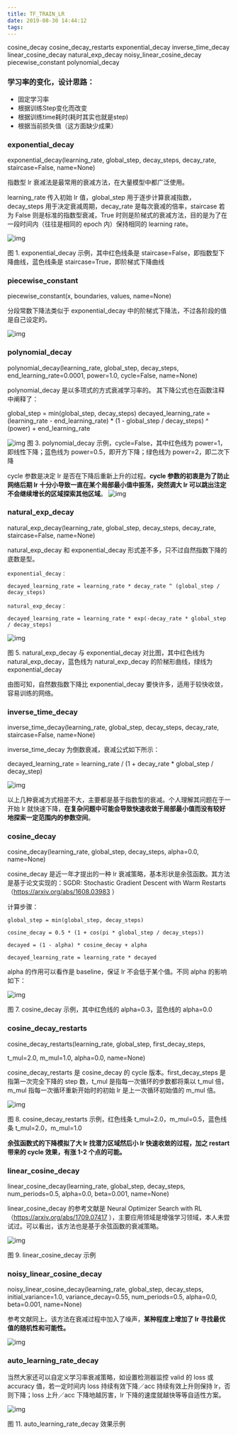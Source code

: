 ```yaml
---
title: TF_TRAIN_LR
date: 2019-08-30 14:44:12
tags:
---
```


cosine_decay
cosine_decay_restarts
exponential_decay
inverse_time_decay
linear_cosine_decay
natural_exp_decay
noisy_linear_cosine_decay
piecewise_constant
polynomial_decay

### 学习率的变化，设计思路：

- 固定学习率
- 根据训练Step变化而改变
- 根据训练time耗时(耗时其实也就是step)
- 根据当前损失值（这方面缺少成果）

  

<!-- more -->

### **exponential_decay**

exponential_decay(learning_rate, global_step, decay_steps, decay_rate, staircase=False, name=None)

指数型 lr 衰减法是最常用的衰减方法，在大量模型中都广泛使用。

learning_rate 传入初始 lr 值，global_step 用于逐步计算衰减指数，decay_steps 用于决定衰减周期，decay_rate 是每次衰减的倍率，staircase 若为 False 则是标准的指数型衰减，True 时则是阶梯式的衰减方法，目的是为了在一段时间内（往往是相同的 epoch 内）保持相同的 learning rate。



![img](TF-TRAIN-LR/98ef25de439a4c25ac728f27eb42d329.jpeg)

图 1. exponential_decay 示例，其中红色线条是 staircase=False，即指数型下降曲线，蓝色线条是 staircase=True，即阶梯式下降曲线



### piecewise_constant

piecewise_constant(x, boundaries, values, name=None)

分段常数下降法类似于 exponential_decay 中的阶梯式下降法，不过各阶段的值是自己设定的。

![img](TF-TRAIN-LR/75400669ed99405d986823ac971f6548.jpeg)

### **polynomial_decay**

polynomial_decay(learning_rate, global_step, decay_steps, end_learning_rate=0.0001, power=1.0, cycle=False, name=None)

polynomial_decay 是以多项式的方式衰减学习率的。
其下降公式也在函数注释中阐释了：

global_step = min(global_step, decay_steps)
decayed_learning_rate = (learning_rate - end_learning_rate) * (1 - global_step / decay_steps) ^ (power) + end_learning_rate

![img](TF-TRAIN-LR/eaff3146df7d43fb9da3ae93aa7e5f1d.jpeg)
图 3. polynomial_decay 示例，cycle=False，其中红色线为 power=1，即线性下降；蓝色线为 power=0.5，即开方下降；绿色线为 power=2，即二次下降

cycle 参数是决定 lr 是否在下降后重新上升的过程。**cycle 参数的初衷是为了防止网络后期 lr 十分小导致一直在某个局部最小值中振荡，突然调大 lr 可以跳出注定不会继续增长的区域探索其他区域**。
![img](TF-TRAIN-LR/f220bd6b4c2f4244be7ce18e9b28539b.jpeg)

### **natural_exp_decay**

natural_exp_decay(learning_rate, global_step, decay_steps, decay_rate, staircase=False, name=None)

natural_exp_decay 和 exponential_decay 形式差不多，只不过自然指数下降的底数是型。

```
exponential_decay：

decayed_learning_rate = learning_rate * decay_rate ^ (global_step / decay_steps)

natural_exp_decay：

decayed_learning_rate = learning_rate * exp(-decay_rate * global_step / decay_steps)
```

![img](TF-TRAIN-LR/522222516549497580acf24b993a072f.jpeg)

图 5. natural_exp_decay 与 exponential_decay 对比图，其中红色线为 natural_exp_decay，蓝色线为 natural_exp_decay 的阶梯形曲线，绿线为 exponential_decay

由图可知，自然数指数下降比 exponential_decay 要快许多，适用于较快收敛，容易训练的网络。

### **inverse_time_decay**

inverse_time_decay(learning_rate, global_step, decay_steps, decay_rate, staircase=False, name=None)

inverse_time_decay 为倒数衰减，衰减公式如下所示：

decayed_learning_rate = learning_rate / (1 + decay_rate * global_step / decay_step)

![img](TF-TRAIN-LR/31545456c4d346bfaa3e9d37c20df2f1.jpeg)

以上几种衰减方式相差不大，主要都是基于指数型的衰减。个人理解其问题在于一开始 lr 就快速下降，**在复杂问题中可能会导致快速收敛于局部最小值而没有较好地探索一定范围内的参数空间**。

### **cosine_decay**

cosine_decay(learning_rate, global_step, decay_steps, alpha=0.0, name=None)

cosine_decay 是近一年才提出的一种 lr 衰减策略，基本形状是余弦函数。其方法是基于论文实现的：SGDR: Stochastic Gradient Descent with Warm Restarts（https://arxiv.org/abs/1608.03983 ）

计算步骤：

```
global_step = min(global_step, decay_steps)

cosine_decay = 0.5 * (1 + cos(pi * global_step / decay_steps))

decayed = (1 - alpha) * cosine_decay + alpha

decayed_learning_rate = learning_rate * decayed
```

alpha 的作用可以看作是 baseline，保证 lr 不会低于某个值。不同 alpha 的影响如下：

![img](TF-TRAIN-LR/0d562926d17b4eda9a67ae2cac1740cd.jpeg)

图 7. cosine_decay 示例，其中红色线的 alpha=0.3，蓝色线的 alpha=0.0

### **cosine_decay_restarts**

cosine_decay_restarts(learning_rate, global_step, first_decay_steps,

t_mul=2.0, m_mul=1.0, alpha=0.0, name=None)

cosine_decay_restarts 是 cosine_decay 的 cycle 版本。first_decay_steps 是指第一次完全下降的 step 数，t_mul 是指每一次循环的步数都将乘以 t_mul 倍，m_mul 指每一次循环重新开始时的初始 lr 是上一次循环初始值的 m_mul 倍。

![img](TF-TRAIN-LR/b7f9bf1457a74528869234f9f7100221.jpeg)

图 8. cosine_decay_restarts 示例，红色线条 t_mul=2.0，m_mul=0.5，蓝色线条 t_mul=2.0，m_mul=1.0

**余弦函数式的下降模拟了大 lr 找潜力区域然后小 lr 快速收敛的过程，加之 restart 带来的 cycle 效果，有涨 1-2 个点的可能。**



### **linear_cosine_decay**

linear_cosine_decay(learning_rate, global_step, decay_steps, num_periods=0.5, alpha=0.0, beta=0.001, name=None)

linear_cosine_decay 的参考文献是 Neural Optimizer Search with RL（https://arxiv.org/abs/1709.07417 ），主要应用领域是增强学习领域，本人未尝试过。可以看出，该方法也是基于余弦函数的衰减策略。

![img](TF-TRAIN-LR/f1d4ff4524ec4980abd733be5f80cbae.jpeg)

图 9. linear_cosine_decay 示例

### **noisy_linear_cosine_decay**

noisy_linear_cosine_decay(learning_rate, global_step, decay_steps, initial_variance=1.0, variance_decay=0.55, num_periods=0.5, alpha=0.0, beta=0.001, name=None)

参考文献同上。该方法在衰减过程中加入了噪声，**某种程度上增加了 lr 寻找最优值的随机性和可能性。**

![img](TF-TRAIN-LR/963d0c025134429182bf157c10fe03d9.jpeg)

### **auto_learning_rate_decay**

当然大家还可以自定义学习率衰减策略，如设置检测器监控 valid 的 loss 或 accuracy 值，若一定时间内 loss 持续有效下降／acc 持续有效上升则保持 lr，否则下降；loss 上升／acc 下降地越厉害，lr 下降的速度就越快等等自适性方案。

![img](TF-TRAIN-LR/8a1bd3d2942241fcbcf56cedf4c2de1b.jpeg)

图 11. auto_learning_rate_decay 效果示例